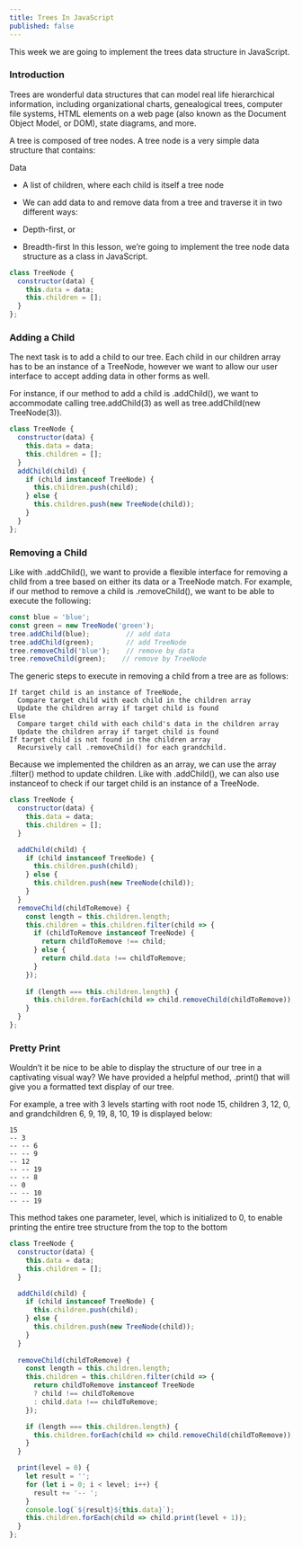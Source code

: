 ```yaml
---
title: Trees In JavaScript
published: false
---
```


This week we are going to implement the trees data structure in JavaScript.

### Introduction
Trees are wonderful data structures that can model real life hierarchical information, including organizational charts, genealogical trees, computer file systems, HTML elements on a web page (also known as the Document Object Model, or DOM), state diagrams, and more.

A tree is composed of tree nodes. A tree node is a very simple data structure that contains:

Data
- A list of children, where each child is itself a tree node
- We can add data to and remove data from a tree and traverse it in two different ways:

- Depth-first, or
- Breadth-first
In this lesson, we’re going to implement the tree node data structure as a class in JavaScript.

```javascript
class TreeNode {
  constructor(data) {
    this.data = data;
    this.children = [];
  }
};
```

### Adding a Child
The next task is to add a child to our tree. Each child in our children array has to be an instance of a TreeNode, however we want to allow our user interface to accept adding data in other forms as well.

For instance, if our method to add a child is .addChild(), we want to accommodate calling tree.addChild(3) as well as tree.addChild(new TreeNode(3)).

```javascript
class TreeNode {
  constructor(data) {
    this.data = data;
    this.children = [];
  }
  addChild(child) {
    if (child instanceof TreeNode) {
      this.children.push(child);
    } else {
      this.children.push(new TreeNode(child));
    }
  }
};
```


### Removing a Child
Like with .addChild(), we want to provide a flexible interface for removing a child from a tree based on either its data or a TreeNode match. For example, if our method to remove a child is .removeChild(), we want to be able to execute the following:

```javascript
const blue = 'blue';
const green = new TreeNode('green');
tree.addChild(blue);         // add data
tree.addChild(green);        // add TreeNode
tree.removeChild('blue');    // remove by data
tree.removeChild(green);    // remove by TreeNode
```

The generic steps to execute in removing a child from a tree are as follows:

```
If target child is an instance of TreeNode,
  Compare target child with each child in the children array
  Update the children array if target child is found
Else 
  Compare target child with each child's data in the children array
  Update the children array if target child is found
If target child is not found in the children array
  Recursively call .removeChild() for each grandchild.
```

Because we implemented the children as an array, we can use the array .filter() method to update children. Like with .addChild(), we can also use instanceof to check if our target child is an instance of a TreeNode.

```javascript
class TreeNode {
  constructor(data) {
    this.data = data;
    this.children = [];
  }

  addChild(child) {
    if (child instanceof TreeNode) {
      this.children.push(child);
    } else {
      this.children.push(new TreeNode(child));
    }
  }
  removeChild(childToRemove) {
    const length = this.children.length;
    this.children = this.children.filter(child => {
      if (childToRemove instanceof TreeNode) {
        return childToRemove !== child;
      } else {
        return child.data !== childToRemove;
      }
    });
    
    if (length === this.children.length) {
      this.children.forEach(child => child.removeChild(childToRemove));
    }
  }
};
```

### Pretty Print
Wouldn’t it be nice to be able to display the structure of our tree in a captivating visual way? We have provided a helpful method, .print() that will give you a formatted text display of our tree.

For example, a tree with 3 levels starting with root node 15, children 3, 12, 0, and grandchildren 6, 9, 19, 8, 10, 19 is displayed below:

```
15
-- 3
-- -- 6
-- -- 9
-- 12
-- -- 19
-- -- 8
-- 0
-- -- 10
-- -- 19
```

This method takes one parameter, level, which is initialized to 0, to enable printing the entire tree structure from the top to the bottom

```javascript
class TreeNode {
  constructor(data) {
    this.data = data;
    this.children = [];
  }

  addChild(child) {
    if (child instanceof TreeNode) {
      this.children.push(child);
    } else {
      this.children.push(new TreeNode(child));
    }
  }
  
  removeChild(childToRemove) {
    const length = this.children.length;
    this.children = this.children.filter(child => {
      return childToRemove instanceof TreeNode
      ? child !== childToRemove
      : child.data !== childToRemove;
    });

    if (length === this.children.length) {
      this.children.forEach(child => child.removeChild(childToRemove));
    }
  }

  print(level = 0) {
    let result = '';
    for (let i = 0; i < level; i++) {
      result += '-- ';
    }
    console.log(`${result}${this.data}`);
    this.children.forEach(child => child.print(level + 1));
  }
};
```